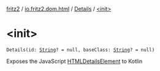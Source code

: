 [fritz2](../../index.md) / [io.fritz2.dom.html](../index.md) / [Details](index.md) / [&lt;init&gt;](./-init-.md)

# &lt;init&gt;

`Details(id: `[`String`](https://kotlinlang.org/api/latest/jvm/stdlib/kotlin/-string/index.html)`? = null, baseClass: `[`String`](https://kotlinlang.org/api/latest/jvm/stdlib/kotlin/-string/index.html)`? = null)`

Exposes the JavaScript [HTMLDetailsElement](https://developer.mozilla.org/en/docs/Web/API/HTMLDetailsElement) to Kotlin

